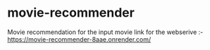 # movie-recommender
Movie recommendation for the input movie
link for the webserive :- https://movie-recommender-8aae.onrender.com/

